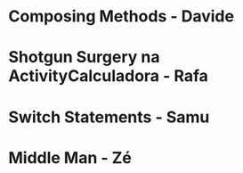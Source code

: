# Composing Methods - Davide

# Shotgun Surgery na ActivityCalculadora - Rafa

# Switch Statements - Samu

# Middle Man - Zé
